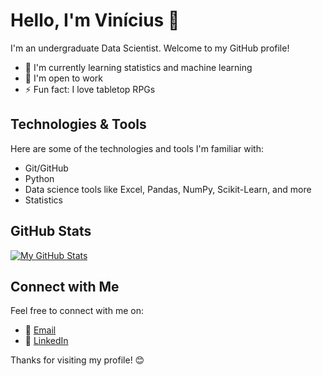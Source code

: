 # Hello, I'm Vinícius 👋

I'm an undergraduate Data Scientist. Welcome to my GitHub profile!

- 🌱 I'm currently learning statistics and machine learning
- 💼 I'm open to work
- ⚡ Fun fact: I love tabletop RPGs

## Technologies & Tools

Here are some of the technologies and tools I'm familiar with:

- Git/GitHub
- Python
- Data science tools like Excel, Pandas, NumPy, Scikit-Learn, and more
- Statistics

## GitHub Stats

[![My GitHub Stats](https://github-readme-stats.vercel.app/api?username=vinicius-vieri&show_icons=true&count_private=true)](https://github.com/anuraghazra/github-readme-stats)

## Connect with Me

Feel free to connect with me on:

- 📧 [Email](mailto:cttviniciusvieri@gmail.com)
- 💼 [LinkedIn](https://www.linkedin.com/in/viniciusvieri)

Thanks for visiting my profile! 😊
